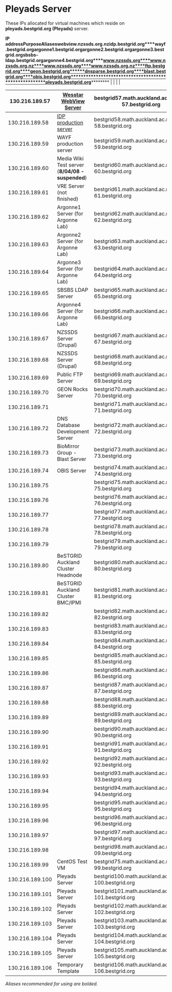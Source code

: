 # Pleyads Server

These IPs allocated for virtual machines which reside on **pleyads.bestgrid.org (Pleyads)** server.

**IP address****Purpose****Aliases****webview.nzssds.org.nz****idp.bestgrid.org****wayf.bestgrid.org********argonne1.bestgrid.org****argonne2.bestgrid.org****argonne3.bestgrid.org****sbsbs-ldap.bestgrid.org****argonne4.bestgrid.org****www.nzssds.org****www.nzssds.org.nz****www.nzssds.org****www.nzssds.org.nz****ftp.bestgrid.org****geon.bestgrid.org******dnsparse.bestgrid.org****blast.bestgrid.org****obis.bestgrid.org******************************************************pleyads.bestgrid.org**************  |     |     |     |  

|      130.216.189.57       |      [Wesstar WebView Server](http://webview.nzssds.org.nz/webview/)      | bestgrid57.math.auckland.ac.nzbg2-57.bestgrid.org        |
| ------------------------- | ------------------------------------------------------------------------- | -------------------------------------------------------- |
|      130.216.189.58       |      [IDP production server](http://idp.bestgrid.org)                     | bestgrid58.math.auckland.ac.nzbg2-58.bestgrid.org        |
|      130.216.189.59       |      WAYF production server                                               | bestgrid59.math.auckland.ac.nzbg2-59.bestgrid.org        |
|      130.216.189.60       |      Media Wiki Test server (**8/04/08 - suspended**)                     | bestgrid60.math.auckland.ac.nzbg2-60.bestgrid.org        |
|      130.216.189.61       |      VRE Server (not finished)                                            | bestgrid61.math.auckland.ac.nzbg2-61.bestgrid.org        |
|      130.216.189.62       |      Argonne1 Server (for Argonne Lab)                                    | bestgrid62.math.auckland.ac.nzbg2-62.bestgrid.org        |
|      130.216.189.63       |      Argonne2 Server (for Argonne Lab)                                    | bestgrid63.math.auckland.ac.nzbg2-63.bestgrid.org        |
|      130.216.189.64       |      Argonne3 Server (for Argonne Lab)                                    | bestgrid64.math.auckland.ac.nzbg2-64.bestgrid.org        |
|      130.216.189.65       |      SBSBS LDAP Server                                                    | bestgrid65.math.auckland.ac.nzbg2-65.bestgrid.org        |
|      130.216.189.66       |      Argonne4 Server (for Argonne Lab)                                    | bestgrid66.math.auckland.ac.nzbg2-66.bestgrid.org        |
|      130.216.189.67       |      NZSSDS Server (Drupal)                                               | bestgrid67.math.auckland.ac.nzbg2-67.bestgrid.org        |
|      130.216.189.68       |      NZSSDS Server (Drupal)                                               | bestgrid68.math.auckland.ac.nzbg2-68.bestgrid.org        |
|      130.216.189.69       |      Public FTP Server                                                    | bestgrid69.math.auckland.ac.nzbg2-69.bestgrid.org        |
|      130.216.189.70       |      GEON Rocks Server                                                    | bestgrid70.math.auckland.ac.nzbg2-70.bestgrid.org        |
|      130.216.189.71       |                                                                           | bestgrid71.math.auckland.ac.nzbg2-71.bestgrid.org        |
|      130.216.189.72       |      DNS Database Development Server                                      | bestgrid72.math.auckland.ac.nzbg2-72.bestgrid.org        |
|      130.216.189.73       |      BioMirror Group - Blast Server                                       | bestgrid73.math.auckland.ac.nzbg2-73.bestgrid.org        |
|      130.216.189.74       |      OBIS Server                                                          | bestgrid74.math.auckland.ac.nzbg2-74.bestgrid.org        |
|      130.216.189.75       |                                                                           | bestgrid75.math.auckland.ac.nzbg2-75.bestgrid.org        |
|      130.216.189.76       |                                                                           | bestgrid76.math.auckland.ac.nzbg2-76.bestgrid.org        |
|      130.216.189.77       |                                                                           | bestgrid77.math.auckland.ac.nzbg2-77.bestgrid.org        |
|      130.216.189.78       |                                                                           | bestgrid78.math.auckland.ac.nzbg2-78.bestgrid.org        |
|      130.216.189.79       |                                                                           | bestgrid79.math.auckland.ac.nzbg2-79.bestgrid.org        |
|      130.216.189.80       |      BeSTGRID Auckland Cluster Headnode                                   | bestgrid80.math.auckland.ac.nzbg2-80.bestgrid.org        |
|      130.216.189.81       |      BeSTGRID Auckland Cluster BMC/IPMI                                   | bestgrid81.math.auckland.ac.nzbg2-81.bestgrid.org        |
|      130.216.189.82       |                                                                           | bestgrid82.math.auckland.ac.nzbg2-82.bestgrid.org        |
|      130.216.189.83       |                                                                           | bestgrid83.math.auckland.ac.nzbg2-83.bestgrid.org        |
|      130.216.189.84       |                                                                           | bestgrid84.math.auckland.ac.nzbg2-84.bestgrid.org        |
|      130.216.189.85       |                                                                           | bestgrid85.math.auckland.ac.nzbg2-85.bestgrid.org        |
|      130.216.189.86       |                                                                           | bestgrid86.math.auckland.ac.nzbg2-86.bestgrid.org        |
|      130.216.189.87       |                                                                           | bestgrid87.math.auckland.ac.nzbg2-87.bestgrid.org        |
|      130.216.189.88       |                                                                           | bestgrid88.math.auckland.ac.nzbg2-88.bestgrid.org        |
|      130.216.189.89       |                                                                           | bestgrid89.math.auckland.ac.nzbg2-89.bestgrid.org        |
|      130.216.189.90       |                                                                           | bestgrid90.math.auckland.ac.nzbg2-90.bestgrid.org        |
|      130.216.189.91       |                                                                           | bestgrid91.math.auckland.ac.nzbg2-91.bestgrid.org        |
|      130.216.189.92       |                                                                           | bestgrid92.math.auckland.ac.nzbg2-92.bestgrid.org        |
|      130.216.189.93       |                                                                           | bestgrid93.math.auckland.ac.nzbg2-93.bestgrid.org        |
|      130.216.189.94       |                                                                           | bestgrid94.math.auckland.ac.nzbg2-94.bestgrid.org        |
|      130.216.189.95       |                                                                           | bestgrid95.math.auckland.ac.nzbg2-95.bestgrid.org        |
|      130.216.189.96       |                                                                           | bestgrid96.math.auckland.ac.nzbg2-96.bestgrid.org        |
|      130.216.189.97       |                                                                           | bestgrid97.math.auckland.ac.nzbg2-97.bestgrid.org        |
|      130.216.189.98       |                                                                           | bestgrid98.math.auckland.ac.nzbg2-09.bestgrid.org        |
|      130.216.189.99       |      CentOS Test VM                                                       | bestgrid75.math.auckland.ac.nzbg2-99.bestgrid.org        |
|      130.216.189.100      |      Pleyads Server                                                       | bestgrid100.math.auckland.ac.nzbg2-100.bestgrid.org      |
|      130.216.189.101      |      Pleyads Server                                                       | bestgrid101.math.auckland.ac.nzbg2-101.bestgrid.org      |
|      130.216.189.102      |      Pleyads Server                                                       | bestgrid102.math.auckland.ac.nzbg2-102.bestgrid.org      |
|      130.216.189.103      |      Pleyads Server                                                       | bestgrid103.math.auckland.ac.nzbg2-103.bestgrid.org      |
|      130.216.189.104      |      Pleyads Server                                                       | bestgrid104.math.auckland.ac.nzbg2-104.bestgrid.org      |
|      130.216.189.105      |      Pleyads Server                                                       | bestgrid105.math.auckland.ac.nzbg2-105.bestgrid.org      |
|      130.216.189.106      |      Temporary Template                                                   | bestgrid106.math.auckland.ac.nzbg2-106.bestgrid.org      |

*Aliases recommended for using are bolded.*
